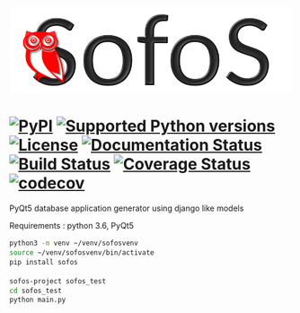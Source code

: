 ![sofos logo](sofoslogo.png)
# [![PyPI](https://img.shields.io/pypi/v/sofos.svg?label=version)](https://pypi.python.org/pypi/sofos) [![Supported Python versions](https://img.shields.io/pypi/pyversions/sofos.svg?style=flat)](https://pypi.python.org/pypi/sofos/) [![License](https://img.shields.io/github/license/tedlaz/sofos.svg?style=flat)](https://github.com/tedlaz/sofos/blob/master/LICENSE) [![Documentation Status](https://readthedocs.org/projects/sofos/badge/?version=latest)](http://sofos.readthedocs.io/en/latest/?badge=latest) [![Build Status](https://travis-ci.org/tedlaz/sofos.svg?branch=master)](https://travis-ci.org/tedlaz/sofos) [![Coverage Status](https://coveralls.io/repos/github/tedlaz/sofos/badge.svg?branch=master)](https://coveralls.io/github/tedlaz/sofos?branch=master) [![codecov](https://codecov.io/gh/tedlaz/sofos/branch/master/graph/badge.svg)](https://codecov.io/gh/tedlaz/sofos)
PyQt5 database application generator using django like models

Requirements : python 3.6, PyQt5

```bash
python3 -m venv ~/venv/sofosvenv
source ~/venv/sofosvenv/bin/activate
pip install sofos

sofos-project sofos_test
cd sofos_test
python main.py
```

